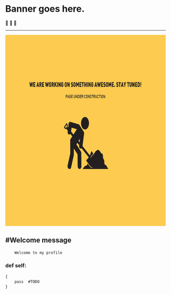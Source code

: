 # Banner goes here.
🏃 🏃 🏃

---


<img src="https://github.com/christopherfick/christopherfick/blob/main/UnderConstruction.gif" width="800" height="600" />

## #Welcome message

        Welcome to my profile


### def self:
    {
        pass  #TODO
    }
    
    








<!--
**christopherfick/christopherfick** is a ✨ _special_ ✨ repository because its `README.md` (this file) appears on your GitHub profile.

Here are some ideas to get you started:

- 🔭 I’m currently working on ...
- 🌱 I’m currently learning ...
- 👯 I’m looking to collaborate on ...
- 🤔 I’m looking for help with ...
- 💬 Ask me about ...
- 📫 How to reach me: ...
- 😄 Pronouns: ...
- ⚡ Fun fact: ...
-->
